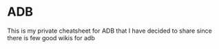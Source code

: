 # ADB
This is my private cheatsheet for ADB that I have decided to share since there is few good wikis for adb
